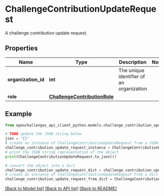 # ChallengeContributionUpdateRequest

A challenge contribution update request.

## Properties

| Name                | Type                                                          | Description                              | Notes |
| ------------------- | ------------------------------------------------------------- | ---------------------------------------- | ----- |
| **organization_id** | **int**                                                       | The unique identifier of an organization |
| **role**            | [**ChallengeContributionRole**](ChallengeContributionRole.md) |                                          |

## Example

```python
from openchallenges_api_client_python.models.challenge_contribution_update_request import ChallengeContributionUpdateRequest

# TODO update the JSON string below
json = "{}"
# create an instance of ChallengeContributionUpdateRequest from a JSON string
challenge_contribution_update_request_instance = ChallengeContributionUpdateRequest.from_json(json)
# print the JSON string representation of the object
print(ChallengeContributionUpdateRequest.to_json())

# convert the object into a dict
challenge_contribution_update_request_dict = challenge_contribution_update_request_instance.to_dict()
# create an instance of ChallengeContributionUpdateRequest from a dict
challenge_contribution_update_request_from_dict = ChallengeContributionUpdateRequest.from_dict(challenge_contribution_update_request_dict)
```

[[Back to Model list]](../README.md#documentation-for-models) [[Back to API list]](../README.md#documentation-for-api-endpoints) [[Back to README]](../README.md)
